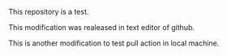 This repository is a test.

This modification was realeased in text editor of github.

This is another modification to test pull action in local machine.
